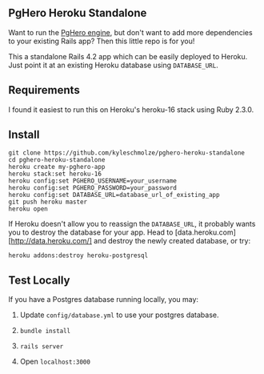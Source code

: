 ## PgHero Heroku Standalone

Want to run the [PgHero engine](https://github.com/ankane/pghero/), but don't want to
add more dependencies to your existing Rails app? Then this little repo is for you!

This a standalone Rails 4.2 app which can be easily deployed to Heroku. Just point it at 
an existing Heroku database using `DATABASE_URL`.

## Requirements
I found it easiest to run this on Heroku's heroku-16 stack using Ruby 2.3.0.

## Install

```
git clone https://github.com/kyleschmolze/pghero-heroku-standalone
cd pghero-heroku-standalone
heroku create my-pghero-app
heroku stack:set heroku-16
heroku config:set PGHERO_USERNAME=your_username
heroku config:set PGHERO_PASSWORD=your_password
heroku config:set DATABASE_URL=database_url_of_existing_app
git push heroku master
heroku open
```

If Heroku doesn't allow you to reassign the `DATABASE_URL`, it probably wants you to destroy the database for your app. Head to [data.heroku.com][http://data.heroku.com/] and destroy the newly created database, or try:
```
heroku addons:destroy heroku-postgresql
```


## Test Locally
If you have a Postgres database running locally, you may:

1. Update `config/database.yml` to use your postgres database.

2.  `bundle install`

3. `rails server`

3. Open `localhost:3000`
